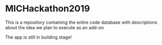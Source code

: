 # MICHackathon2019
This is a repository containing the entire code database with descriptions about the idea we plan to execute as an add-on

The app is still in building stage!


